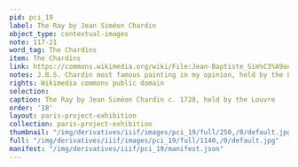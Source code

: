 ```yaml
---
pid: pci_19
label: The Ray by Jean Siméon Chardin
object_type: contextual-images
note: 117-21
word_tag: The Chardins
item: The Chardins
link: https://commons.wikimedia.org/wiki/File:Jean-Baptiste_Sim%C3%A9on_Chardin_007.jpg
notes: J.B.S. Chardin most famous painting in my opinion, held by the Louvre
rights: Wikimedia commons public domain
selection: 
caption: The Ray by Jean Siméon Chardin c. 1728, held by the Louvre
order: '18'
layout: paris-project-exhibition
collection: paris-project-exhibition
thumbnail: "/img/derivatives/iiif/images/pci_19/full/250,/0/default.jpg"
full: "/img/derivatives/iiif/images/pci_19/full/1140,/0/default.jpg"
manifest: "/img/derivatives/iiif/pci_19/manifest.json"
---
```

